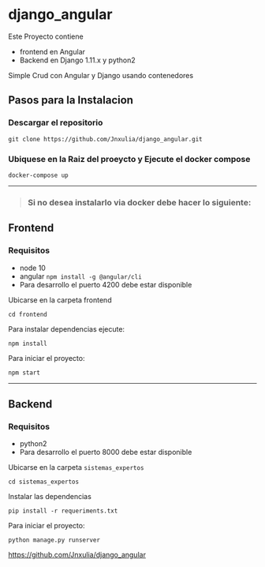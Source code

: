 # django_angular

Este Proyecto contiene
- frontend en Angular
- Backend en Django 1.11.x y python2

Simple Crud con Angular y Django usando contenedores

## Pasos para la Instalacion
  ### Descargar el repositorio
  
  ````
 git clone https://github.com/Jnxulia/django_angular.git
  ````

### Ubiquese en la Raiz del proeycto y Ejecute el docker compose 
````
docker-compose up
````
<hr/>

> ### Si no desea instalarlo via docker debe hacer lo siguiente:


##  Frontend
### Requisitos


- node 10
- angular  `npm install -g @angular/cli`
- Para desarrollo el puerto 4200 debe estar disponible

Ubicarse en la carpeta frontend
````
cd frontend
````


Para instalar dependencias ejecute:
````
npm install
```` 
Para iniciar el proyecto:
````
npm start
````
<hr/>

## Backend
### Requisitos
- python2
- Para desarrollo el puerto 8000 debe estar disponible

Ubicarse en la carpeta `sistemas_expertos`
````
cd sistemas_expertos
````
Instalar las dependencias
````
pip install -r requeriments.txt
````
Para iniciar el proyecto:
````
python manage.py runserver
````
https://github.com/Jnxulia/django_angular
